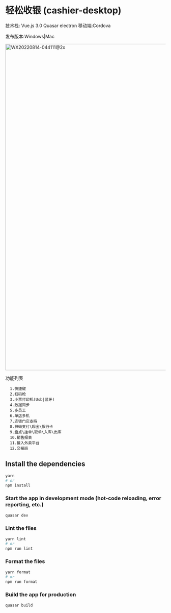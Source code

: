 # 轻松收银 (cashier-desktop)

技术栈:
Vue.js 3.0
Quasar
electron
移动端:Cordova

发布版本:Windows|Mac

<img width="1023" alt="WX20220814-044111@2x" src="https://user-images.githubusercontent.com/16346219/184510160-4ccc1ba2-34a6-4610-aaec-41a40c31c650.png">

功能列表
```
  1.快捷键
  2.扫码枪
  3.小票打印机(Usb|蓝牙)
  4.数据同步
  5.多员工
  6.单店多机
  7.连锁门店支持
  8.扫码支付\现金\银行卡
  9.盘点\挂单\取单\入库\出库
  10.销售报表
  11.接入外卖平台
  12.交接班
```
## Install the dependencies
```bash
yarn
# or
npm install
```

### Start the app in development mode (hot-code reloading, error reporting, etc.)
```bash
quasar dev
```


### Lint the files
```bash
yarn lint
# or
npm run lint
```


### Format the files
```bash
yarn format
# or
npm run format
```



### Build the app for production
```bash
quasar build
```
